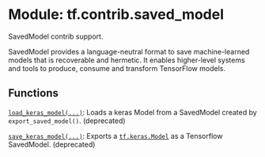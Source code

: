<div itemscope itemtype="http://developers.google.com/ReferenceObject">
<meta itemprop="name" content="tf.contrib.saved_model" />
<meta itemprop="path" content="Stable" />
</div>

# Module: tf.contrib.saved_model

SavedModel contrib support.

SavedModel provides a language-neutral format to save machine-learned models
that is recoverable and hermetic. It enables higher-level systems and tools to
produce, consume and transform TensorFlow models.

## Functions

[`load_keras_model(...)`](../../tf/keras/experimental/load_from_saved_model.md): Loads a keras Model from a SavedModel created by `export_saved_model()`. (deprecated)

[`save_keras_model(...)`](../../tf/keras/experimental/export_saved_model.md): Exports a <a href="../../tf/keras/Model.md"><code>tf.keras.Model</code></a> as a Tensorflow SavedModel. (deprecated)

